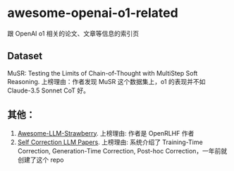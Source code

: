 # awesome-openai-o1-related
跟 OpenAI o1 相关的论文、文章等信息的索引页

## Dataset
MuSR: Testing the Limits of Chain-of-Thought with MultiStep Soft Reasoning. 上榜理由：作者发现 MuSR 这个数据集上，o1 的表现并不如 Claude-3.5 Sonnet CoT 好。

## 其他：
1. [Awesome-LLM-Strawberry](https://github.com/hijkzzz/Awesome-LLM-Strawberry). 上榜理由: 作者是 OpenRLHF 作者
2. [Self Correction LLM Papers](https://github.com/teacherpeterpan/self-correction-llm-papers). 上榜理由: 系统介绍了 Training-Time Correction, Generation-Time Correction, Post-hoc Correction，一年前就创建了这个 repo
